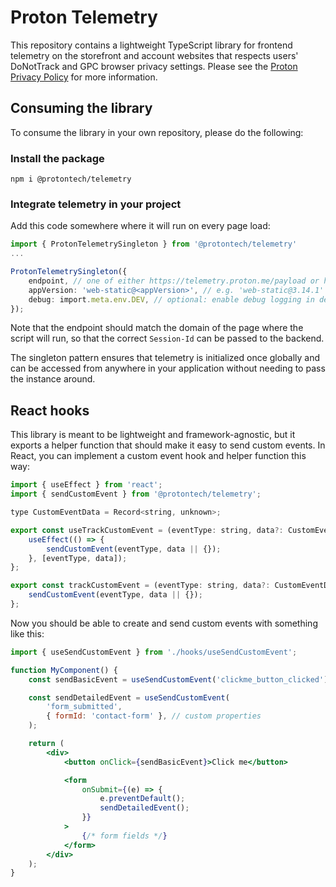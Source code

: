 # Proton Telemetry

This repository contains a lightweight TypeScript library for frontend telemetry on the storefront and account websites that respects users' DoNotTrack and GPC browser privacy settings. Please see the [Proton Privacy Policy](https://proton.me/legal/privacy) for more information.

## Consuming the library

To consume the library in your own repository, please do the following:

### Install the package

`npm i @protontech/telemetry`

### Integrate telemetry in your project

Add this code somewhere where it will run on every page load:

```ts
import { ProtonTelemetrySingleton } from '@protontech/telemetry'
...

ProtonTelemetrySingleton({
    endpoint, // one of either https://telemetry.proton.me/payload or https://telemetry.protonvpn.com/payload
    appVersion: 'web-static@<appVersion>', // e.g. 'web-static@3.14.1'
    debug: import.meta.env.DEV, // optional: enable debug logging in development
});
```

Note that the endpoint should match the domain of the page where the script will run, so that the correct `Session-Id` can be passed to the backend.

The singleton pattern ensures that telemetry is initialized once globally and can be accessed from anywhere in your application without needing to pass the instance around.

## React hooks

This library is meant to be lightweight and framework-agnostic, but it exports a helper function that should make it easy to send custom events. In React, you can implement a custom event hook and helper function this way:

```jsx
import { useEffect } from 'react';
import { sendCustomEvent } from '@protontech/telemetry';

type CustomEventData = Record<string, unknown>;

export const useTrackCustomEvent = (eventType: string, data?: CustomEventData) => {
    useEffect(() => {
        sendCustomEvent(eventType, data || {});
    }, [eventType, data]);
};

export const trackCustomEvent = (eventType: string, data?: CustomEventData) => {
    sendCustomEvent(eventType, data || {});
};
```

Now you should be able to create and send custom events with something like this:

```jsx
import { useSendCustomEvent } from './hooks/useSendCustomEvent';

function MyComponent() {
    const sendBasicEvent = useSendCustomEvent('clickme_button_clicked');

    const sendDetailedEvent = useSendCustomEvent(
        'form_submitted',
        { formId: 'contact-form' }, // custom properties
    );

    return (
        <div>
            <button onClick={sendBasicEvent}>Click me</button>

            <form
                onSubmit={(e) => {
                    e.preventDefault();
                    sendDetailedEvent();
                }}
            >
                {/* form fields */}
            </form>
        </div>
    );
}
```
